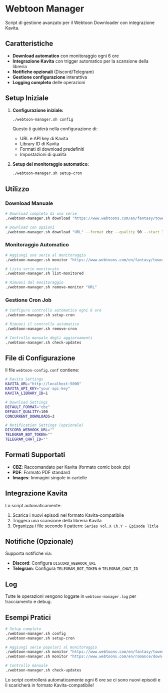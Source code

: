# Webtoon Manager

Script di gestione avanzato per il Webtoon Downloader con integrazione Kavita.

## Caratteristiche

- **Download automatico** con monitoraggio ogni 6 ore
- **Integrazione Kavita** con trigger automatico per la scansione della libreria
- **Notifiche opzionali** (Discord/Telegram)
- **Gestione configurazione** interattiva
- **Logging completo** delle operazioni

## Setup Iniziale

1. **Configurazione iniziale:**
   ```bash
   ./webtoon-manager.sh config
   ```
   Questo ti guiderà nella configurazione di:
   - URL e API key di Kavita
   - Library ID di Kavita
   - Formati di download predefiniti
   - Impostazioni di qualità

2. **Setup del monitoraggio automatico:**
   ```bash
   ./webtoon-manager.sh setup-cron
   ```

## Utilizzo

### Download Manuale
```bash
# Download completo di una serie
./webtoon-manager.sh download "https://www.webtoons.com/en/fantasy/tower-of-god/list?title_no=95"

# Download con opzioni
./webtoon-manager.sh download "URL" --format cbz --quality 90 --start 1 --end 10
```

### Monitoraggio Automatico
```bash
# Aggiungi una serie al monitoraggio
./webtoon-manager.sh monitor "https://www.webtoons.com/en/fantasy/tower-of-god/list?title_no=95" --format cbz

# Lista serie monitorate
./webtoon-manager.sh list-monitored

# Rimuovi dal monitoraggio
./webtoon-manager.sh remove-monitor "URL"
```

### Gestione Cron Job
```bash
# Configura controllo automatico ogni 6 ore
./webtoon-manager.sh setup-cron

# Rimuovi il controllo automatico
./webtoon-manager.sh remove-cron

# Controllo manuale degli aggiornamenti
./webtoon-manager.sh check-updates
```

## File di Configurazione

Il file `webtoon-config.conf` contiene:

```bash
# Kavita Settings
KAVITA_URL="http://localhost:5000"
KAVITA_API_KEY="your-api-key"
KAVITA_LIBRARY_ID=1

# Download Settings
DEFAULT_FORMAT="cbz"
DEFAULT_QUALITY=100
CONCURRENT_DOWNLOADS=3

# Notification Settings (opzionale)
DISCORD_WEBHOOK_URL=""
TELEGRAM_BOT_TOKEN=""
TELEGRAM_CHAT_ID=""
```

## Formati Supportati

- **CBZ**: Raccomandato per Kavita (formato comic book zip)
- **PDF**: Formato PDF standard
- **Images**: Immagini singole in cartelle

## Integrazione Kavita

Lo script automaticamente:
1. Scarica i nuovi episodi nel formato Kavita-compatibile
2. Triggera una scansione della libreria Kavita
3. Organizza i file secondo il pattern: `Series Vol.X Ch.Y - Episode Title`

## Notifiche (Opzionale)

Supporta notifiche via:
- **Discord**: Configura `DISCORD_WEBHOOK_URL` 
- **Telegram**: Configura `TELEGRAM_BOT_TOKEN` e `TELEGRAM_CHAT_ID`

## Log

Tutte le operazioni vengono loggate in `webtoon-manager.log` per tracciamento e debug.

## Esempi Pratici

```bash
# Setup completo
./webtoon-manager.sh config
./webtoon-manager.sh setup-cron

# Aggiungi serie popolari al monitoraggio
./webtoon-manager.sh monitor "https://www.webtoons.com/en/fantasy/tower-of-god/list?title_no=95" --format cbz
./webtoon-manager.sh monitor "https://www.webtoons.com/en/romance/down-to-earth/list?title_no=1817" --format cbz

# Controllo manuale
./webtoon-manager.sh check-updates
```

Lo script controllerà automaticamente ogni 6 ore se ci sono nuovi episodi e li scaricherà in formato Kavita-compatibile!